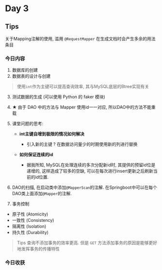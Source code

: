 # Day 3

## Tips

关于Mapping注解的使用, 滥用 `@RequestMapper` 在生成文档时会产生多余的用法条目

### 今日内容

1. 数据库的创建
2. 数据表的设计与创建

> 使用`int`作为主键可以提高查询效率, 其与MySQL底层的Btree实现有关

3. 测试数据的生成 (可以使用 Python 的 faker 模块)
4. ★ 由于 DAO 中的方法与 Mapper 使用id一一对应, 所以DAO中的方法不能重载
5. 课堂问题的思考:
   - **int主键自增到极限的情况如何解决**
     - 引入新的主键 ? 在数据访问量少的时期使用新的列进行替换
  
   - **如何保证连续的id**
     - 据我所知, MySQL在处理连续的多次分配新id时, 其提供的预留id位是递增的, 这样造成了较多的空缺, 可以在每次进行insert更新之后刷新当前的id位置.
  
6. DAO的扫描, 在启动类中添加`@MapperScan`的注解. 在Springboot中可以在每个DAO类上面添加`@Mapper`的注解.
7. 事务控制
  - 原子性 (Atomicity)
  - 一致性 (Consistency)
  - 隔离性 (Isolation)
  - 持久性 (Durability)
  > Tips
  > 查询不添加事务的效率更高. 但是 `GET` 方法添加事务的原因是能够更好地发挥事务的传播特性


### 今日收获
